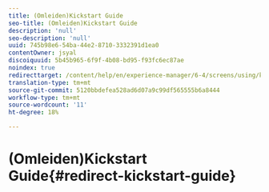 ```yaml
---
title: (Omleiden)Kickstart Guide
seo-title: (Omleiden)Kickstart Guide
description: 'null'
seo-description: 'null'
uuid: 745b98e6-54ba-44e2-8710-3332391d1ea0
contentOwner: jsyal
discoiquuid: 5b45b965-6f9f-4b08-bd95-f93fc6ec87ae
noindex: true
redirecttarget: /content/help/en/experience-manager/6-4/screens/using/kickstart-for-aem-screens
translation-type: tm+mt
source-git-commit: 5120bbdefea528ad6d07a9c99df565555b6a8444
workflow-type: tm+mt
source-wordcount: '11'
ht-degree: 18%

---
```



# (Omleiden)Kickstart Guide{#redirect-kickstart-guide}

